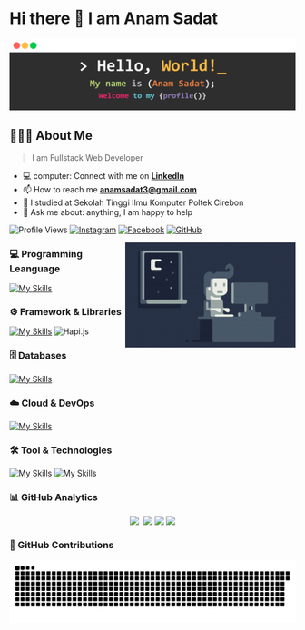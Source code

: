 # Hi there 👋 I am Anam Sadat

![Anam Banner Image](https://github.com/AnamSadat/AnamSadat/blob/main/Profil-Github.png)

## 👨🏻‍💻 About Me

> I am Fullstack Web Developer

- 💻 computer: Connect with me on **[LinkedIn](https://www.linkedin.com/in/anamsadat/)**
- 📫 How to reach me **[anamsadat3@gmail.com](mailto:anamsadat3@gmail.com)**
- 📝 I studied at Sekolah Tinggi Ilmu Komputer Poltek Cirebon
- 💬 Ask me about: anything, I am happy to help

<!-- Sosial Media -->

![Profile Views](https://komarev.com/ghpvc/?username=AnamSadat)
[![Instagram](https://img.shields.io/badge/--instagram?label=Instagram&logo=Instagram&style=social)](https://instagram.com/anam.sdttt)
[![Facebook](https://img.shields.io/badge/--facebook?label=Facebook&logo=Facebook&style=social)](https://www.facebook.com/anam.sdttt)
[![GitHub](https://img.shields.io/github/followers/AnamSadat?label=Followers&style=social)](https://github.com/AnamSadat?tab=followers)

<!-- Gif -->
<img alt="Night Coding" src="https://raw.githubusercontent.com/AVS1508/AVS1508/master/assets/Night-Coding.gif" align="right"/>

### 💻 Programming Leanguage

[![My Skills](https://skillicons.dev/icons?i=js,ts,cpp,php,python&perline=10)](https://skillicons.dev)

### ⚙️ Framework & Libraries

[![My Skills](https://skillicons.dev/icons?i=bootstrap,react,next,nodejs,express,flask,laravel,tailwind,vite&perline=10)](https://skillicons.dev)
<img src="https://github.com/AnamSadat/hosting-image/blob/af891e4661754eeae01b5dbc9a2040f6347e4c38/hapijss.png" width="50" title="Hapi.js"/>

### 🗄️ Databases

[![My Skills](https://skillicons.dev/icons?i=mysql,mongo,sqlite,prisma,sequelize,postgresql&perline=10)](https://skillicons.dev)

### ☁️ Cloud & DevOps

[![My Skills](https://skillicons.dev/icons?i=gcp,docker&perline=10)](https://skillicons.dev)

### 🛠️ Tool & Technologies

[![My Skills](https://skillicons.dev/icons?i=github,git,vscode,postman,figma,notion,visualstudio,powershell&perline=10)](https://skillicons.dev)
![My Skills](https://go-skill-icons.vercel.app/api/icons?i=ubuntu)

### 📊 GitHub Analytics

<div align="center">
  <a href="https://github.com/AnamSadat"><img height="180em" src="https://github-readme-stats-eight-theta.vercel.app/api?username=AnamSadat&show_icons=true&theme=dark&include_all_commits=true&count_private=true"/></a>&nbsp;&nbsp;<a href="https://github.com/AnamSadat"><img height="180em" src="https://github-readme-stats-eight-theta.vercel.app/api/top-langs/?username=AnamSadat&layout=compact&langs_count=8&theme=dark&exclude_repo=laravel-lte-boilerplate"/></a>
  <a href="https://github.com/AnamSadat"><img height="180em" src="https://github-readme-streak-stats.herokuapp.com/?user=AnamSadat&theme=dark"/></a>
  <a href="https://github.com/AnamSadat"><img height="180em" src="https://nirzak-streak-stats.vercel.app/?user=AnamSadat&theme=dark&hide_border=false"/></a>
</div>

### 🐍 GitHub Contributions

<picture>
  <source media="(prefers-color-scheme: dark)" srcset="https://raw.githubusercontent.com/AnamSadat/AnamSadat/refs/heads/output/github-snake-dark.svg" />
  <source media="(prefers-color-scheme: light)" srcset="https://raw.githubusercontent.com/AnamSadat/AnamSadat/refs/heads/output/github-snake.svg" />
  <img alt="github-snake" src="https://raw.githubusercontent.com/AnamSadat/AnamSadat/refs/heads/output/github-snake.svg" />
</picture>
